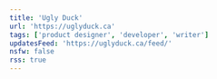 ```yaml
---
title: 'Ugly Duck'
url: 'https://uglyduck.ca'
tags: ['product designer', 'developer', 'writer']
updatesFeed: 'https://uglyduck.ca/feed/'
nsfw: false
rss: true
---
```

